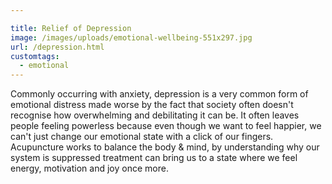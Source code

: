 ```yaml
---

title: Relief of Depression
image: /images/uploads/emotional-wellbeing-551x297.jpg
url: /depression.html
customtags:
  - emotional
---
```

Commonly occurring with anxiety, depression is a very common form of emotional distress made worse by the fact that society often doesn't recognise how overwhelming and debilitating it can be. It often leaves people feeling powerless because even though we want to feel happier, we can't just change our emotional state with a click of our fingers. Acupuncture works to balance the body & mind, by understanding why our system is suppressed treatment can bring us to a state where we feel energy, motivation and joy once more.
